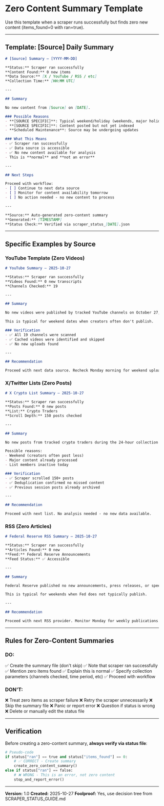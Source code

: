 # Zero Content Summary Template

Use this template when a scraper runs successfully but finds zero new content (items_found=0 with ran=true).

---

## Template: [Source] Daily Summary

```markdown
# [Source] Summary — [YYYY-MM-DD]

**Status:** Scraper ran successfully
**Content Found:** 0 new items
**Data Source:** [X / YouTube / RSS / etc]
**Collection Time:** [HH:MM UTC]

---

## Summary

No new content from [Source] on [DATE].

### Possible Reasons
- **[SOURCE SPECIFIC]**: Typical weekend/holiday (weekends, major holidays)
- **[SOURCE SPECIFIC]**: Content posted but not yet indexed
- **Scheduled Maintenance**: Source may be undergoing updates

### What This Means
- ✅ Scraper ran successfully
- ✅ Data source is accessible
- ✅ No new content available for analysis
- This is **normal** and **not an error**

---

## Next Steps

Proceed with workflow:
- [ ] Continue to next data source
- [ ] Monitor for content availability tomorrow
- [ ] No action needed - no new content to process

---

**Source:** Auto-generated zero-content summary
**Generated:** [TIMESTAMP]
**Status Check:** Verified via scraper_status_[DATE].json
```

---

## Specific Examples by Source

### YouTube Template (Zero Videos)

```markdown
# YouTube Summary — 2025-10-27

**Status:** Scraper ran successfully
**Videos Found:** 0 new transcripts
**Channels Checked:** 19

---

## Summary

No new videos were published by tracked YouTube channels on October 27, 2025.

This is typical for weekend dates when creators often don't publish.

### Verification
- ✅ All 19 channels were scanned
- ✅ Cached videos were identified and skipped
- ✅ No new uploads found

---

## Recommendation

Proceed with next data source. Recheck Monday morning for weekend uploads.
```

### X/Twitter Lists (Zero Posts)

```markdown
# X Crypto List Summary — 2025-10-27

**Status:** Scraper ran successfully
**Posts Found:** 0 new posts
**List:** Crypto Traders
**Scroll Depth:** 150 posts checked

---

## Summary

No new posts from tracked crypto traders during the 24-hour collection window.

Possible reasons:
- Weekend (creators often post less)
- Major content already processed
- List members inactive today

### Verification
- ✅ Scraper scrolled 150+ posts
- ✅ Deduplication confirmed no missed content
- ✅ Previous session posts already archived

---

## Recommendation

Proceed with next list. No analysis needed - no new data available.
```

### RSS (Zero Articles)

```markdown
# Federal Reserve RSS Summary — 2025-10-27

**Status:** Scraper ran successfully
**Articles Found:** 0 new
**Feed:** Federal Reserve Announcements
**Feed Status:** ✅ Accessible

---

## Summary

Federal Reserve published no new announcements, press releases, or speeches on October 27, 2025.

This is typical for weekends when Fed does not typically publish.

---

## Recommendation

Proceed with next RSS provider. Monitor Monday for weekly publications.
```

---

## Rules for Zero-Content Summaries

### DO:
✅ Create the summary file (don't skip)
✅ Note that scraper ran successfully
✅ Mention zero items found
✅ Explain this is normal
✅ Specify collection parameters (channels checked, time period, etc)
✅ Proceed with workflow

### DON'T:
❌ Treat zero items as scraper failure
❌ Retry the scraper unnecessarily
❌ Skip the summary file
❌ Panic or report error
❌ Question if status is wrong
❌ Delete or manually edit the status file

---

## Verification

Before creating a zero-content summary, **always verify via status file**:

```python
# Pseudo-code
if status["ran"] == true and status["items_found"] == 0:
    # ✅ CORRECT - Create summary
    create_zero_content_summary()
else if status["ran"] == false:
    # ❌ WRONG - This is an error, not zero content
    stop_and_report_error()
```

---

**Version:** 1.0
**Created:** 2025-10-27
**Foolproof:** Yes, use decision tree from SCRAPER_STATUS_GUIDE.md
